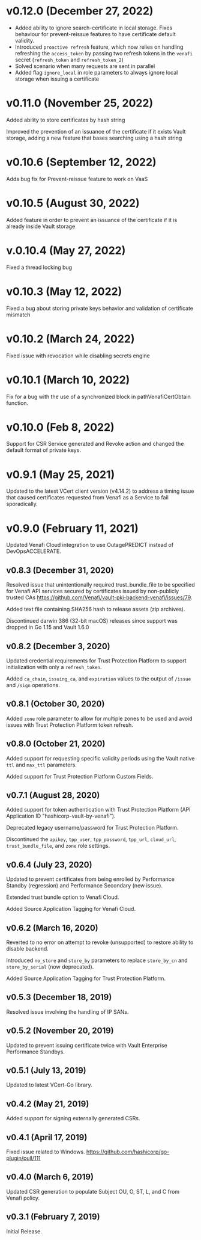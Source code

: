 # v0.12.0 (December 27, 2022)
* Added ability to ignore search-certificate in local storage. Fixes behaviour for prevent-reissue features to have certificate default validity.
* Introduced `proactive refresh` feature, which now relies on handling refreshing the `access_token` by passing two refresh tokens in the `venafi` secret (`refresh_token` and `refresh_token_2`)
* Solved scenario when many requests are sent in parallel
* Added flag `ignore_local` in role parameters to always ignore local storage when issuing a certificate

# v0.11.0 (November 25, 2022)
Added ability to store certificates by hash string

Improved the prevention of an issuance of the certificate if it exists Vault storage, adding a new feature that bases searching using a hash string

# v0.10.6 (September 12, 2022)
Adds bug fix for Prevent-reissue feature to work on VaaS

# v0.10.5 (August 30, 2022)
Added feature in order to prevent an issuance of the certificate if it is already inside Vault storage 

# v.0.10.4 (May 27, 2022)
Fixed a thread locking bug

# v0.10.3 (May 12, 2022)
Fixed a bug about storing private keys behavior and validation of certificate mismatch

# v0.10.2 (March 24, 2022)
Fixed issue with revocation while disabling secrets engine

# v0.10.1 (March 10, 2022)
Fix for a bug with the use of a synchronized block in pathVenafiCertObtain function.

# v0.10.0 (Feb 8, 2022)
Support for CSR Service generated and Revoke action and changed the default format of private keys.

# v0.9.1 (May 25, 2021)
Updated to the latest VCert client version (v4.14.2) to address a timing issue that caused certificates requested from Venafi as a Service to fail sporadically.

# v0.9.0 (February 11, 2021)

Updated Venafi Cloud integration to use OutagePREDICT instead of DevOpsACCELERATE.

## v0.8.3 (December 31, 2020)

Resolved issue that unintentionally required trust_bundle_file to be specified for Venafi API services secured by certificates issued by non-publicly trusted CAs https://github.com/Venafi/vault-pki-backend-venafi/issues/79.

Added text file containing SHA256 hash to release assets (zip archives).

Discontinued darwin 386 (32-bit macOS) releases since support was dropped in Go 1.15 and Vault 1.6.0

## v0.8.2 (December 3, 2020)

Updated credential requirements for Trust Protection Platform to support initialization with only a `refresh_token`.

Added `ca_chain`, `issuing_ca`, and `expiration` values to the output of `/issue` and `/sign` operations.

## v0.8.1 (October 30, 2020)

Added `zone` role parameter to allow for multiple zones to be used and avoid issues with Trust Protection Platform token refresh.

## v0.8.0 (October 21, 2020)

Added support for requesting specific validity periods using the Vault native `ttl` and `max_ttl` parameters.

Added support for Trust Protection Platform Custom Fields.

## v0.7.1 (August 28, 2020)

Added support for token authentication with Trust Protection Platform (API Application ID "hashicorp-vault-by-venafi").

Deprecated legacy username/password for Trust Protection Platform.

Discontinued the `apikey`, `tpp_user`, `tpp_password`, `tpp_url`, `cloud_url`, `trust_bundle_file`, and `zone` role settings.

## v0.6.4 (July 23, 2020)

Updated to prevent certificates from being enrolled by Performance Standby (regression) and Performance Secondary (new issue).

Extended trust bundle option to Venafi Cloud.

Added Source Application Tagging for Venafi Cloud.

## v0.6.2 (March 16, 2020)

Reverted to no error on attempt to revoke (unsupported) to restore ability to disable backend. 

Introduced `no_store` and `store_by` parameters to replace `store_by_cn` and `store_by_serial` (now deprecated).

Added Source Application Tagging for Trust Protection Platform.

## v0.5.3 (December 18, 2019)

Resolved issue involving the handling of IP SANs.

## v0.5.2 (November 20, 2019)

Updated to prevent issuing certificate twice with Vault Enterprise Performance Standbys.

## v0.5.1 (July 13, 2019)

Updated to latest VCert-Go library.

## v0.4.2 (May 21, 2019)

Added support for signing externally generated CSRs.

## v0.4.1 (April 17, 2019)

Fixed issue related to Windows. https://github.com/hashicorp/go-plugin/pull/111

## v0.4.0 (March 6, 2019)

Updated CSR generation to populate Subject OU, O, ST, L, and C from Venafi policy.

## v0.3.1 (February 7, 2019)

Initial Release.
